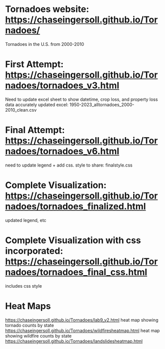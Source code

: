 # Tornadoes website: https://chaseingersoll.github.io/Tornadoes/
Tornadoes in the U.S. from 2000-2010
# First Attempt: https://chaseingersoll.github.io/Tornadoes/tornadoes_v3.html
Need to update excel sheet to show datetime, crop loss, and property loss data accurately
updated excel: 1950-2023_alltornadoes_2000-2010_clean.csv
# Final Attempt: https://chaseingersoll.github.io/Tornadoes/tornadoes_v6.html
need to update legend + add css. 
style to share: finalstyle.css
# Complete Visualization: https://chaseingersoll.github.io/Tornadoes/tornadoes_finalized.html
updated legend, etc
# Complete Visualization with css incorporated: https://chaseingersoll.github.io/Tornadoes/tornadoes_final_css.html
includes css style
# Heat Maps
https://chaseingersoll.github.io/Tornadoes/lab9_v2.html
heat map showing tornado counts by state 
https://chaseingersoll.github.io/Tornadoes/wildfiresheatmap.html
heat map showing wildfire counts by state
https://chaseingersoll.github.io/Tornadoes/landslidesheatmap.html
